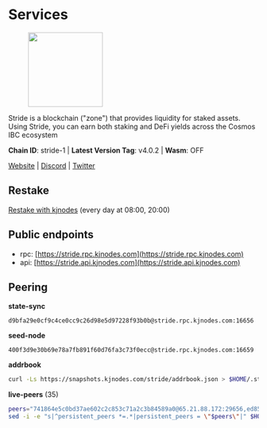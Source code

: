# Services

<figure><img src="https://raw.githubusercontent.com/kj89/testnet_manuals/main/pingpub/logos/stride.png" width="150" alt=""><figcaption></figcaption></figure>

Stride is a blockchain ("zone") that provides liquidity for staked assets.  Using Stride, you can earn both staking and DeFi yields across the Cosmos IBC ecosystem

**Chain ID**: stride-1 | **Latest Version Tag**: v4.0.2 | **Wasm**: OFF

[Website](https://stride.zone) | [Discord](https://discord.gg/mzQZ8dAE7u) | [Twitter](https://twitter.com/stride_zone)

## Restake

[Restake with kjnodes](https://restake.app/stride/stridevaloper1j8gkhtllnp252l6g6zwzea30e7pvzqttr9768n) (every day at 08:00, 20:00)
## Public endpoints

* rpc: [https://stride.rpc.kjnodes.com](https://stride.rpc.kjnodes.com)
* api: [https://stride.api.kjnodes.com](https://stride.api.kjnodes.com)

## Peering

**state-sync**

```text
d9bfa29e0cf9c4ce0cc9c26d98e5d97228f93b0b@stride.rpc.kjnodes.com:16656
```

**seed-node**

```text
400f3d9e30b69e78a7fb891f60d76fa3c73f0ecc@stride.rpc.kjnodes.com:16659
```

**addrbook**
```bash
curl -Ls https://snapshots.kjnodes.com/stride/addrbook.json > $HOME/.stride/config/addrbook.json
```

**live-peers** (35)
```bash
peers="741864e5c0bd37ae602c2c853c71a2c3b84589a0@65.21.88.172:29656,ed857708c330334e1e62751470d6ecddf0397459@65.109.69.59:12256,a83cd29f4f9a4711346184966f9fb6c80bb658d2@65.108.103.184:21656,a7d96dc929824613315dcc1c90fee119f28cc51f@164.152.160.155:26656,d36ac7580cc8907a00b0add8c3b047caea6df4ed@107.155.67.202:26636,d9bfa29e0cf9c4ce0cc9c26d98e5d97228f93b0b@65.109.88.38:16656,261e8dfcf7fddb5b62c48eea3b7fdd11335ae21f@185.119.118.117:2000,4d17c6e85a1e6282efee950ff3dfe85b4b043f0f@148.251.51.144:26656,9ee75491e354965d8bfd8434aa093f8613bc1dce@65.108.238.103:12256,28db7a664e95241930c5680ad2e1480bed3fb99f@198.244.178.213:26656,463b1dc6903455575079572fb23407be586f2a4b@185.16.39.37:26656,b6bbf3fce8563bf55cee37776d1cfc3e6692c7e6@167.235.1.101:26656,ef22ceb48d8d7548fab0972a5e4a9cb3c366fc74@65.109.52.178:26656,f1329fdfcc5ec83ee4f52c71a3b5b611006bee1d@149.202.72.186:26639,ea6a7b2f366bc343f0670f1673fd86001dd08eb0@65.108.122.246:26636,dedfec7d7356da68baaaa7841b66b5fcc594767e@65.109.37.154:2000,87ba7609ae2aae4c048ef83687fc913b8866cc0b@194.163.161.146:16656,04b797b5a56fb939a97a3c7d9c3230d09b85e8d7@93.189.30.118:26656,6856de6f0c70a850db2b58deb43d568fced4a524@35.208.90.201:26656,01899588499352857c214c50451c5fa59744ace2@88.99.161.228:26656,a7b4cf6f65138ba61518c2c45402da32dc8e28b7@88.99.164.158:21016,a757fc9ea95a7f643d392ec9fdaa31cbf06e76d9@195.3.221.21:12256,be0522cbc5ea30f14355ff6d05ed4b9cf47d7dda@188.172.228.162:26656,d77e7918b9f9e21ee60a8e03075ca3e5f7353912@162.55.4.253:26656,5b20fde898024d705cba65ba9a9352f8a4a2d8d2@142.132.244.107:27012,90fbbe59cf9c6371b2557ab8f4ff1389f83c2c81@51.81.57.144:26656,5093547fdf0430143ac66b4ee55d80e6542a6c10@217.174.247.163:26656,157000d06040f2a7b981c6f062da0c9da0e6e6af@194.163.163.0:26656,a2128f5552cf4ae60a769999c7fddc5d9d44d149@15.235.42.151:26661,a3f95b0b15c31a68a7535f6068c4e14b95e90dcf@65.109.92.240:21016,ebc272824924ea1a27ea3183dd0b9ba713494f83@185.16.39.158:26886,c484f998e1a9e464a68af04d8d15d6fb0aeceb1e@65.21.129.95:26656,bbe196ec7c537e9dac0d2575350a1aa64700cdef@129.213.159.218:26656,98ea86b6dd2786820ec7f9f2b697d7083de43135@38.146.3.120:12256,8fff37214fb0ef622f1c09dccb22d6321e004c3e@109.123.242.163:50056"
sed -i -e "s|^persistent_peers *=.*|persistent_peers = \"$peers\"|" $HOME/.stride/config/config.toml
```
